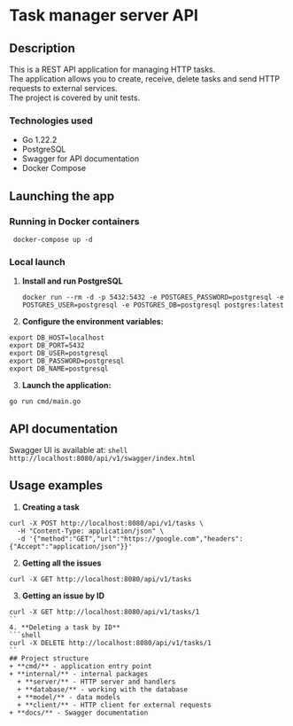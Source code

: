 # Task manager server API
## Description
This is a REST API application for managing HTTP tasks.  
The application allows you to create, receive, delete tasks and send HTTP requests to external services.  
The project is covered by unit tests.

### Technologies used
+ Go 1.22.2
+ PostgreSQL
+ Swagger for API documentation
+ Docker Compose

 ## Launching the app
 ### Running in Docker containers
```
 docker-compose up -d
 ```
### Local launch
1. **Install and run PostgreSQL**
   ```
   docker run --rm -d -p 5432:5432 -e POSTGRES_PASSWORD=postgresql -e POSTGRES_USER=postgresql -e POSTGRES_DB=postgresql postgres:latest
    ```
2. **Configure the environment variables:**
```
export DB_HOST=localhost
export DB_PORT=5432
export DB_USER=postgresql
export DB_PASSWORD=postgresql
export DB_NAME=postgresql
```
3. **Launch the application:**
```shell
go run cmd/main.go
```
## API documentation
Swagger UI is available at:
``shell
http://localhost:8080/api/v1/swagger/index.html
``
## Usage examples
1. **Creating a task**
```shell
curl -X POST http://localhost:8080/api/v1/tasks \
  -H "Content-Type: application/json" \
  -d '{"method":"GET","url":"https://google.com","headers":{"Accept":"application/json"}}'
```
2. **Getting all the issues**
```shell
curl -X GET http://localhost:8080/api/v1/tasks
```
3. **Getting an issue by ID**
```shell
curl -X GET http://localhost:8080/api/v1/tasks/1
``
4. **Deleting a task by ID**
```shell
curl -X DELETE http://localhost:8080/api/v1/tasks/1
``
## Project structure
+ **cmd/** - application entry point  
+ **internal/** - internal packages  
  + **server/** - HTTP server and handlers  
  + **database/** - working with the database  
  + **model/** - data models  
  + **client/** - HTTP client for external requests  
+ **docs/** - Swagger documentation
